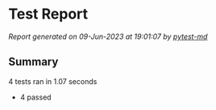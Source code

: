 # Test Report

*Report generated on 09-Jun-2023 at 19:01:07 by [pytest-md]*

[pytest-md]: https://github.com/hackebrot/pytest-md

## Summary

4 tests ran in 1.07 seconds

- 4 passed
